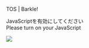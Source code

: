 TOS | Barkle!

JavaScriptを有効にしてください  
Please turn on your JavaScript

![](/static-assets/splash.png?1727031511314)